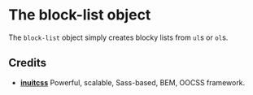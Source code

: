 # The block-list object

The `block-list` object simply creates blocky lists from `ul`s or `ol`s.

## Credits

* **[inuitcss](https://twitter.com/inuitcss)** Powerful, scalable, Sass-based, BEM, OOCSS framework.
